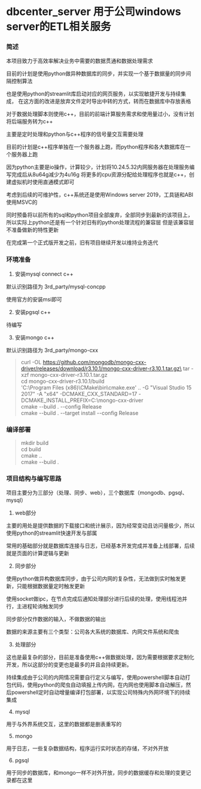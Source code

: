 # dbcenter_server 用于公司windows server的ETL相关服务

### 简述

本项目致力于高效率解决业务中需要的数据贯通和数据处理需求

目前的计划是使用python做异种数据库的同步，并实现一个基于数据量的同步间隔控制算法

也是使用python的streamlit库启动对应的网页服务，以实现敏捷开发与持续集成，
在这方面的改进是放弃文件定时导出中转的方式，转而在数据库中存放表格

对于数据处理脚本则使用c++，目前的前端计算服务需求和使用量过小，没有计划将后端服务转为c++

主要是定时处理和python与c++程序的信号量交互需要处理

目前的计划是c++程序单独在一个服务器上跑，而python程序和各大数据库在一个服务器上跑

因为python主要是io操作，计算较少，计划将10.24.5.32内网服务器在处理服务编写完成后从8u64g减少为4u16g
将更多的cpu资源分配给处理程序也就是c++，创建虚拟机时使用直通模式即可

考虑到后续的可维护性，c++系统还是使用Windows server 2019，工具链和ABI使用MSVC的

同时预备将以前所有的sql和python项目全部废弃，全部同步到最新的该项目上，所以实际上python还是有一个针对旧有的python处理流程的兼容层
但是该兼容层不准备做新的特性更新

在完成第一个正式版开发之前，旧有项目继续开发以维持业务迭代

### 环境准备

1. 安装mysql connect c++

默认识别路径为 3rd_party/mysql-concpp

使用官方的安装msi即可

2. 安装pgsql c++

待编写

3. 安装mongo c++

默认识别路径为 3rd_party/mongo-cxx

> curl -OL https://github.com/mongodb/mongo-cxx-driver/releases/download/r3.10.1/mongo-cxx-driver-r3.10.1.tar.gz\
> tar -xzf mongo-cxx-driver-r3.10.1.tar.gz\
> cd mongo-cxx-driver-r3.10.1/build \
> 'C:\Program Files (x86)\CMake\bin\cmake.exe' .. -G "Visual Studio 15 2017" -A "x64"         -DCMAKE_CXX_STANDARD=17  -DCMAKE_INSTALL_PREFIX=C:\mongo-cxx-driver  \
>cmake --build . --config Release\
>cmake --build . --target install --config Release

### 编译部署

> mkdir build \
> cd build \
> cmake .. \
> cmake --build .

### 项目结构与编写思路

项目主要分为三部分（处理、同步、web），三个数据库（mongodb、pgsql、mysql）

1. web部分

主要的用处是提供数据的下载接口和统计展示，因为经常变动且访问量极少，所以使用python的streamlit快速开发与部属

常用的基础部分就是数据库连接与日志，已经基本开发完成并准备上线部署，后续就是页面的计算逻辑与更新

2. 同步部分

使用python做异构数据库同步，由于公司内网的复杂性，无法做到实时触发更新，只能根据数据量定时触发更新

使用socket做ipc，在节点完成后通知处理部分进行后续的处理，使用线程池并行，主进程轮询触发同步

同步部分仅作数据的输入，不做数据的输出

数据的来源主要有三个类型：公司各大系统的数据库、内网文件系统和爬虫

3. 处理部分

这也是最复杂的部分，目前是准备使用c++做数据处理，因为需要根据要求定制化开发，所以这部分的变更也是最多的并且会持续更新。

持续集成由于公司的内网情况需要自行定义与编写，使用powershell脚本自动打包代码，使用python的爬虫自动填报上传内网，在内网也使用脚本自动解压，然后powershell定时自动增量编译打包部署，以实现公司特殊内外网环境下的持续集成



4. mysql

用于与外界系统交互，这里的数据都是删表重写的

5. mongo

用于日志，一些复杂数据结构，程序运行实时状态的存储，不对外开放

6. pgsql

用于同步的数据库，和mongo一样不对外开放，同步的数据缓存和处理的变更记录都在这里
